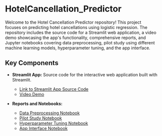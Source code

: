 # HotelCancellation_Predictor
Welcome to the Hotel Cancellation Predictor repository! This project focuses on predicting hotel cancellations using logistic regression. The repository includes the source code for a Streamlit web application, a video demo showcasing the app's functionality, comprehensive reports, and Jupyter notebooks covering data preprocessing, pilot study using different machine learning models, hyperparameter tuning, and the app interface.

## Key Components

- **Streamlit App:** Source code for the interactive web application built with Streamlit.
  - [Link to Streamlit App Source Code](path/to/your/streamlit_app.py)
  - [Video Demo](path/to/your/demo_video.mp4)

- **Reports and Notebooks:**
  - [Data Preprocessing Notebook](path/to/your/DataPreprocessing.ipynb)
  - [Pilot Study Notebook](path/to/your/PilotStudy.ipynb)
  - [Hyperparameter Tuning Notebook](path/to/your/HyperparameterTuning.ipynb)
  - [App Interface Notebook](path/to/your/AppInterface.ipynb)
